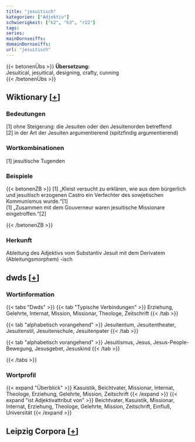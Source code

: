 ```yaml
---
title: "jesuitisch"
kategorien: ["Adjektiv"]
schwierigkeit: ["k2", "h3", "r22"]
tags:
series:
mainDornseiffs:
domainDornseiffs:
url: "jesuitisch"
---
```


{{< betonenÜbs >}}
**Übersetzung:**  
Jesuitical, jesuitical, designing, crafty, cunning  
{{< /betonenÜbs >}}

## Wiktionary [[+](https://de.wiktionary.org/wiki/jesuitisch)]

### Bedeutungen
[1] ohne Steigerung: die Jesuiten oder den Jesuitenorden betreffend  
[2] in der Art der Jesuiten argumentierend (spitzfindig argumentierend)  

### Wortkombinationen
[1] jesuitische Tugenden  

### Beispiele
{{< betonenZB >}}
[1] „Kleist versucht zu erklären, wie aus dem bürgerlich und jesuitisch erzogenen Castro ein Verfechter des sowjetischen Kommunismus wurde.“[1]  
[1] „Zusammen mit dem Gouverneur waren jesuitische Missionare eingetroffen.“[2]  

{{< /betonenZB >}}
### Herkunft
Ableitung des Adjektivs vom Substantiv Jesuit mit dem Derivatem (Ableitungsmorphem) -isch  



## dwds [[+](https://www.dwds.de/wb/jesuitisch)]

### Wortinformation
{{< tabs "Dwds" >}}
{{< tab "Typische Verbindungen" >}}
Erziehung, Gelehrte, Internat, Mission, Missionar, Theologe, Zeitschrift
{{< /tab >}}

{{< tab "alphabetisch vorangehend" >}}
Jesuitentum, Jesuitentheater, Jesuitenstil, Jesuitenschule, Jesuitenpater
{{< /tab >}}

{{< tab "alphabetisch vorangehend" >}}
Jesuitismus, Jesus, Jesus-People-Bewegung, Jesusgebet, Jesuskind
{{< /tab >}}

{{< /tabs >}}

### Wortprofil
{{< expand "Überblick" >}} Kasuistik, Beichtvater, Missionar, Internat, Theologe, Erziehung, Gelehrte, Mission, Zeitschrift {{< /expand >}}
{{< expand "ist Adjektivattribut von" >}} Beichtvater, Kasuistik, Missionar, Internat, Erziehung, Theologe, Gelehrte, Mission, Zeitschrift, Einfluß, Universität {{< /expand >}}

## Leipzig Corpora [[+](https://corpora.uni-leipzig.de/en/res?word=jesuitisch&corpusId=deu_newscrawl-public_2018)]

